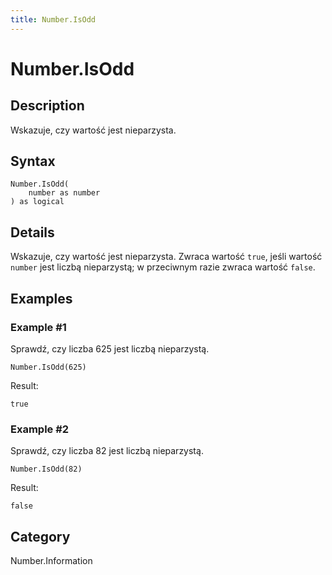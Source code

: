 ```yaml
---
title: Number.IsOdd
---
```


# Number.IsOdd


## Description

Wskazuje, czy wartość jest nieparzysta.


## Syntax

```powerquery
Number.IsOdd(
    number as number
) as logical
```


## Details

Wskazuje, czy wartość jest nieparzysta. Zwraca wartość <code>true</code>, jeśli wartość <code>number</code> jest liczbą nieparzystą; w przeciwnym razie zwraca wartość <code>false</code>.


## Examples

### Example #1 
Sprawdź, czy liczba 625 jest liczbą nieparzystą.
```powerquery
Number.IsOdd(625)
```

Result: 
```powerquery
true
```


### Example #2 
Sprawdź, czy liczba 82 jest liczbą nieparzystą.
```powerquery
Number.IsOdd(82)
```

Result: 
```powerquery
false
```




## Category
Number.Information
